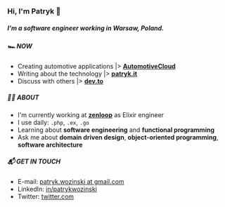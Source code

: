 ### Hi, I'm Patryk 👋

##### I'm a software engineer working in Warsaw, Poland.

##### 🏎 NOW

- Creating automotive applications |> **[AutomotiveCloud](https://github.com/AutomotiveCloud)**
- Writing about the technology |> **[patryk.it](https://patryk.it)**
- Discuss with others |> **[dev.to](https://dev.to/patryk)**

##### 👨‍💻 ABOUT

- I'm currently working at **[zenloop](https://zenloop.com/en)** as Elixir engineer
- I use daily: `.php`, `.ex`, `.go`
- Learning about **software engineering** and **functional programming**
- Ask me about **domain driven design**, **object-oriented programming**, **software architecture**

##### 📬 GET IN TOUCH

- E-mail: [patryk.wozinski at gmail.com](patryk.wozinski@gmail.com)
- LinkedIn: [in/patrykwozinski](https://www.linkedin.com/in/patrykwozinski/)
- Twitter: [twitter.com](https://twitter.com/patrykwozinski)
